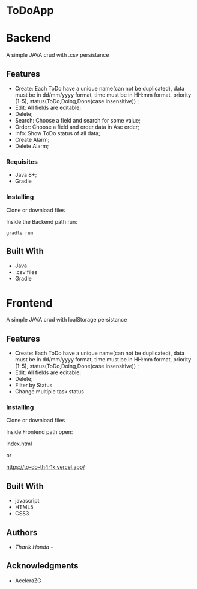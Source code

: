 # ToDoApp

# Backend
A simple JAVA crud with .csv persistance

## Features

- Create: Each ToDo have a unique name(can not be duplicated), data must be in dd/mm/yyyy format, time must be in HH:mm format, priority (1-5), status(ToDo,Doing,Done(case insensitive)) ;
- Edit: All fields are editable;
- Delete;
- Search: Choose a field and search for some value;
- Order: Choose a field and order data in Asc order;
- Info: Show ToDo status of all data; 
- Create Alarm;
- Delete Alarm;


### Requisites

  - Java 8+;
  - Gradle

### Installing

Clone or download files

Inside the Backend path run:

    gradle run
    

## Built With

  - Java
  - .csv files
  - Gradle
  
 
 
 # Frontend
A simple JAVA crud with loalStorage persistance

## Features

- Create: Each ToDo have a unique name(can not be duplicated), data must be in dd/mm/yyyy format, time must be in HH:mm format, priority (1-5), status(ToDo,Doing,Done(case insensitive)) ;
- Edit: All fields are editable;
- Delete;
- Filter by Status
- Change multiple task status


### Installing

Clone or download files

Inside Frontend path open:

   index.html
   
or 

   https://to-do-th4r1k.vercel.app/

## Built With

  - javascript
  - HTML5
  - CSS3
 
## Authors

  - *Tharik Honda* -
    

## Acknowledgments

  - AceleraZG
  
